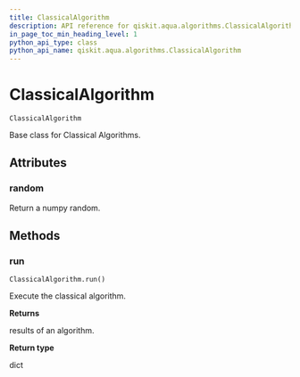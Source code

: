 ```yaml
---
title: ClassicalAlgorithm
description: API reference for qiskit.aqua.algorithms.ClassicalAlgorithm
in_page_toc_min_heading_level: 1
python_api_type: class
python_api_name: qiskit.aqua.algorithms.ClassicalAlgorithm
---
```


# ClassicalAlgorithm

<span id="qiskit.aqua.algorithms.ClassicalAlgorithm" />

`ClassicalAlgorithm`

Base class for Classical Algorithms.

## Attributes

### random

Return a numpy random.

## Methods

### run

<span id="qiskit.aqua.algorithms.ClassicalAlgorithm.run" />

`ClassicalAlgorithm.run()`

Execute the classical algorithm.

**Returns**

results of an algorithm.

**Return type**

dict

